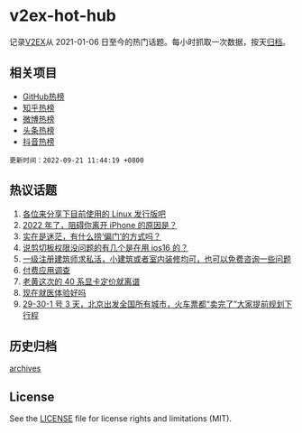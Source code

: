# v2ex-hot-hub

 记录[V2EX](https://www.v2ex.com/)从 2021-01-06 日至今的热门话题。每小时抓取一次数据，按天[归档](archives)。
 
 ## 相关项目

- [GitHub热榜](https://github.com/lonnyzhang423/github-hot-hub)
- [知乎热榜](https://github.com/lonnyzhang423/zhihu-hot-hub)
- [微博热榜](https://github.com/lonnyzhang423/weibo-hot-hub)
- [头条热榜](https://github.com/lonnyzhang423/toutiao-hot-hub)
- [抖音热榜](https://github.com/lonnyzhang423/douyin-hot-hub)


 `更新时间：2022-09-21 11:44:19 +0800`

## 热议话题

1. [各位来分享下目前使用的 Linux 发行版吧](https://www.v2ex.com/t/881571)
1. [2022 年了，阻碍你离开 iPhone 的原因是？](https://www.v2ex.com/t/881633)
1. [实在是迷茫，有什么捞‘偏门’的方式吗？](https://www.v2ex.com/t/881576)
1. [说剪切板权限没问题的有几个是在用 ios16 的？](https://www.v2ex.com/t/881536)
1. [一级注册建筑师求私活，小建筑或者室内装修均可，也可以免费咨询一些问题](https://www.v2ex.com/t/881735)
1. [付费应用调查](https://www.v2ex.com/t/881557)
1. [老黄这次的 40 系显卡定价就离谱](https://www.v2ex.com/t/881739)
1. [现在就医体验好吗](https://www.v2ex.com/t/881539)
1. [29-30-1 号 3 天，北京出发全国所有城市，火车票都“卖完了”大家提前规划下行程](https://www.v2ex.com/t/881674)

## 历史归档

[archives](archives)

## License

See the [LICENSE](LICENSE) file for license rights and limitations (MIT).
